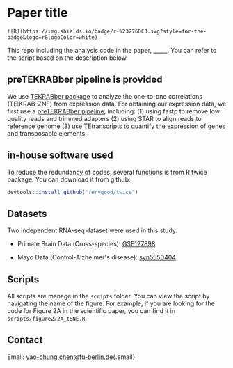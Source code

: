 # Paper title

`![R](https://img.shields.io/badge/r-%23276DC3.svg?style=for-the-badge&logo=r&logoColor=white)`

This repo including the analysis code in the paper, \_\_\_\_\_. You can refer to the script based on the description below.

## preTEKRABber pipeline is provided

We use [TEKRABber package](https://bioconductor.org/packages/release/bioc/html/TEKRABber.html) to analyze the one-to-one correlations (TE:KRAB-ZNF) from expression data. For obtaining our expression data, we first use a [preTEKRABber pipeline](https://github.com/ferygood/preTEKRABber_pipe), including: (1) using fastp to remove low quality reads and trimmed adapters (2) using STAR to align reads to reference genome (3) use TEtranscripts to quantify the expression of genes and transposable elements.

## in-house software used

To reduce the redundancy of codes, several functions is from R twice package. You can download it from github:

``` r
devtools::install_github("ferygood/twice")
```

## Datasets

Two independent RNA-seq dataset were used in this study.

-   Primate Brain Data (Cross-species): [GSE127898](https://www.ncbi.nlm.nih.gov/geo/query/acc.cgi?acc=GSE127898)

-   Mayo Data (Control-Alzheimer's disease): [syn5550404](https://www.synapse.org/#!Synapse:syn5550404)

## Scripts

All scripts are manage in the `scripts` folder. You can view the script by navigating the name of the figure. For example, if you are looking for the code for Figure 2A in the scientific paper, you can find it in `scripts/figure2/2A_tSNE.R`.

## Contact

Email: [yao-chung.chen\@fu-berlin.de](mailto:yao-chung.chen@fu-berlin.de){.email}
